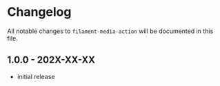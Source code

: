 # Changelog

All notable changes to `filament-media-action` will be documented in this file.

## 1.0.0 - 202X-XX-XX

- initial release

